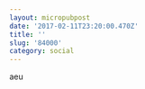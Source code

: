 ```yaml
---
layout: micropubpost
date: '2017-02-11T23:20:00.470Z'
title: ''
slug: '84000'
category: social
---
```

aeu
